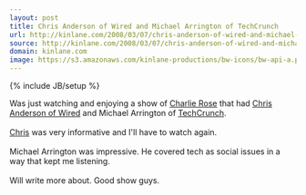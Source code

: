 ```yaml
---
layout: post
title: Chris Anderson of Wired and Michael Arrington of TechCrunch
url: http://kinlane.com/2008/03/07/chris-anderson-of-wired-and-michael-arrington-of-techcrunch/
source: http://kinlane.com/2008/03/07/chris-anderson-of-wired-and-michael-arrington-of-techcrunch/
domain: kinlane.com
image: https://s3.amazonaws.com/kinlane-productions/bw-icons/bw-api-a.png
---
```

{% include JB/setup %}

<p>
     Was just watching and enjoying a show of <a href="http://www.charlierose.com/home">Charlie Rose</a> that had <a href="http://www.thelongtail.com/about.html">Chris Anderson of Wired</a> and Michael Arrington of <a href="http://www.techcrunch.com/">TechCrunch</a>.
     <br />
     <br />
     <a href="http://www.thelongtail.com/about.html">Chris</a> was very informative and I'll have to watch again.
     <br />
     <br />
     Michael Arrington was impressive. He covered tech as social issues in a way that kept me listening.
     <br />
     <br />
     Will write more about. Good show guys.
</p>
